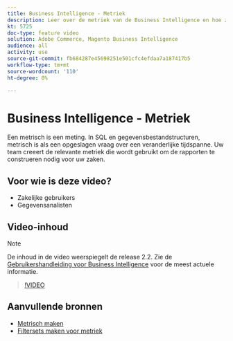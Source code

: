 ```yaml
---
title: Business Intelligence - Metriek
description: Leer over de metriek van de Business Intelligence en hoe zij worden gebruikt om rapporten te construeren.
kt: 5725
doc-type: feature video
solution: Adobe Commerce, Magento Business Intelligence
audience: all
activity: use
source-git-commit: fb684287e45698251e501cfc4efdaa7a187417b5
workflow-type: tm+mt
source-wordcount: '110'
ht-degree: 0%

---
```



# Business Intelligence - Metriek

Een metrisch is een meting. In SQL en gegevensbestandstructuren, metrisch is als een opgeslagen vraag over een veranderlijke tijdspanne. Uw team creeert de relevante metriek die wordt gebruikt om de rapporten te construeren nodig voor uw zaken.

## Voor wie is deze video?

- Zakelijke gebruikers
- Gegevensanalisten

## Video-inhoud

>[!NOTE]
>
>De inhoud in de video weerspiegelt de release 2.2. Zie de [Gebruikershandleiding voor Business Intelligence](https://docs.magento.com/mbi/) voor de meest actuele informatie.

>[!VIDEO](https://video.tv.adobe.com/v/35980?quality=12&learn=on)

## Aanvullende bronnen

- [Metrisch maken](https://docs.magento.com/mbi/data-user/reports/ess-manage-data-metrics.html)
- [Filtersets maken voor metriek](https://docs.magento.com/mbi/data-user/reports/ess-manage-data-filters.html)
